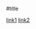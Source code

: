 #title

[link1](https://docs.google.com/document/d/1FOldotuoowWibUocRI9UkmbfTolUIUbZEYokeispdaw/edit#)
[link2](https://learn.zybooks.com/zybook/UCSDCSE12CaoSpring2022/chapter/3/section/2)